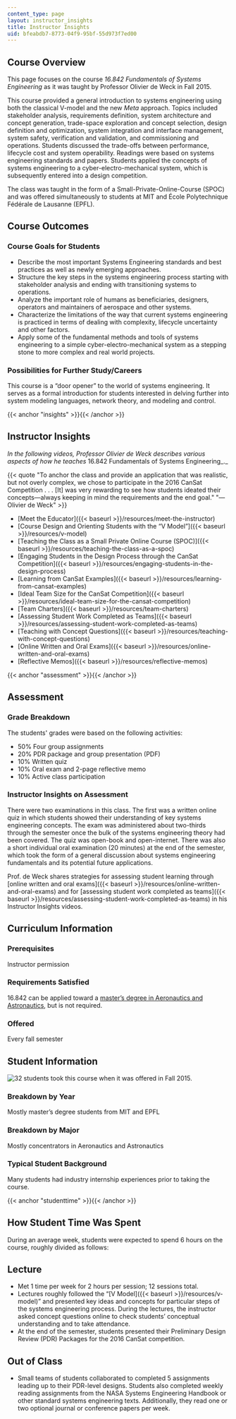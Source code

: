 ```yaml
---
content_type: page
layout: instructor_insights
title: Instructor Insights
uid: bfeabdb7-8773-04f9-95bf-55d973f7ed00
---
```


Course Overview
---------------

This page focuses on the course _16.842 Fundamentals of Systems Engineering_ as it was taught by Professor Olivier de Weck in Fall 2015.

This course provided a general introduction to systems engineering using both the classical V-model and the new _Meta_ approach. Topics included stakeholder analysis, requirements definition, system architecture and concept generation, trade-space exploration and concept selection, design definition and optimization, system integration and interface management, system safety, verification and validation, and commissioning and operations. Students discussed the trade-offs between performance, lifecycle cost and system operability. Readings were based on systems engineering standards and papers. Students applied the concepts of systems engineering to a cyber-electro-mechanical system, which is subsequently entered into a design competition.

The class was taught in the form of a Small-Private-Online-Course (SPOC) and was offered simultaneously to students at MIT and École Polytechnique Fédérale de Lausanne (EPFL).

Course Outcomes
---------------

### Course Goals for Students

*   Describe the most important Systems Engineering standards and best practices as well as newly emerging approaches.
*   Structure the key steps in the systems engineering process starting with stakeholder analysis and ending with transitioning systems to operations.
*   Analyze the important role of humans as beneficiaries, designers, operators and maintainers of aerospace and other systems.
*   Characterize the limitations of the way that current systems engineering is practiced in terms of dealing with complexity, lifecycle uncertainty and other factors.
*   Apply some of the fundamental methods and tools of systems engineering to a simple cyber-electro-mechanical system as a stepping stone to more complex and real world projects.

### Possibilities for Further Study/Careers

This course is a “door opener” to the world of systems engineering. It serves as a formal introduction for students interested in delving further into system modeling languages, network theory, and modeling and control.

{{< anchor "insights" >}}{{< /anchor >}}

Instructor Insights
-------------------

_In the following videos, Professor Olivier de Weck describes various aspects of how he teaches_ 16.842 Fundamentals of Systems Engineering_._

{{< quote "To anchor the class and provide an application that was realistic, but not overly complex, we chose to participate in the 2016 CanSat Competition . . . [It] was very rewarding to see how students ideated their concepts—always keeping in mind the requirements and the end goal." "— Olivier de Weck" >}}

*   [Meet the Educator]({{< baseurl >}}/resources/meet-the-instructor)
*   [Course Design and Orienting Students with the “V Model”]({{< baseurl >}}/resources/v-model)
*   [Teaching the Class as a Small Private Online Course (SPOC)]({{< baseurl >}}/resources/teaching-the-class-as-a-spoc)
*   [Engaging Students in the Design Process through the CanSat Competition]({{< baseurl >}}/resources/engaging-students-in-the-design-process)
*   [Learning from CanSat Examples]({{< baseurl >}}/resources/learning-from-cansat-examples)
*   [Ideal Team Size for the CanSat Competition]({{< baseurl >}}/resources/ideal-team-size-for-the-cansat-competition)
*   [Team Charters]({{< baseurl >}}/resources/team-charters)
*   [Assessing Student Work Completed as Teams]({{< baseurl >}}/resources/assessing-student-work-completed-as-teams)
*   [Teaching with Concept Questions]({{< baseurl >}}/resources/teaching-with-concept-questions)
*   [Online Written and Oral Exams]({{< baseurl >}}/resources/online-written-and-oral-exams)
*   [Reflective Memos]({{< baseurl >}}/resources/reflective-memos)

{{< anchor "assessment" >}}{{< /anchor >}}

Assessment
----------

### Grade Breakdown

The students' grades were based on the following activities:

- 50% Four group assignments
- 20% PDR package and group presentation (PDF)
- 10% Written quiz
- 10% Oral exam and 2-page reflective memo
- 10% Active class participation

### Instructor Insights on Assessment

There were two examinations in this class. The first was a written online quiz in which students showed their understanding of key systems engineering concepts. The exam was administered about two-thirds through the semester once the bulk of the systems engineering theory had been covered. The quiz was open-book and open-internet. There was also a short individual oral examination (20 minutes) at the end of the semester, which took the form of a general discussion about systems engineering fundamentals and its potential future applications.

Prof. de Weck shares strategies for assessing student learning through [online written and oral exams]({{< baseurl >}}/resources/online-written-and-oral-exams) and for [assessing student work completed as teams]({{< baseurl >}}/resources/assessing-student-work-completed-as-teams) in his Instructor Insights videos.

Curriculum Information
----------------------

### Prerequisites

Instructor permission

### Requirements Satisfied

16.842 can be applied toward a [master’s degree in Aeronautics and Astronautics](http://aeroastro.mit.edu/graduate-program/masters-degree), but is not required.  

### Offered

Every fall semester

Student Information
-------------------

![32 students took this course when it was offered in Fall 2015.](BASEURL_PLACEHOLDER/resources/32)

### Breakdown by Year

Mostly master’s degree students from MIT and EPFL

### Breakdown by Major

Mostly concentrators in Aeronautics and Astronautics

### Typical Student Background

Many students had industry internship experiences prior to taking the course.

{{< anchor "studenttime" >}}{{< /anchor >}}

How Student Time Was Spent
--------------------------

During an average week, students were expected to spend 6 hours on the course, roughly divided as follows:

Lecture
-------

*   Met 1 time per week for 2 hours per session; 12 sessions total.
*   Lectures roughly followed the “[V Model]({{< baseurl >}}/resources/v-model)” and presented key ideas and concepts for particular steps of the systems engineering process. During the lectures, the instructor asked concept questions online to check students’ conceptual understanding and to take attendance.
*   At the end of the semester, students presented their Preliminary Design Review (PDR) Packages for the 2016 CanSat competition.

Out of Class
------------

*   Small teams of students collaborated to completed 5 assignments leading up to their PDR-level designs. Students also completed weekly reading assignments from the NASA Systems Engineering Handbook or other standard systems engineering texts. Additionally, they read one or two optional journal or conference papers per week.